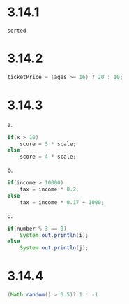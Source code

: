 # 3.14.1

```
sorted
```

# 3.14.2

```java
ticketPrice = (ages >= 16) ? 20 : 10;
```

# 3.14.3

a.

```java
if(x > 10)
	score = 3 * scale;
else
	score = 4 * scale;
```

b.

```java
if(income > 10000)
	tax = income * 0.2;
else
	tax = income * 0.17 + 1000;
```

c.

```java
if(number % 3 == 0)
	System.out.println(i);
else
	System.out.println(j);
```

# 3.14.4

```java
(Math.random() > 0.5)? 1 : -1
```

